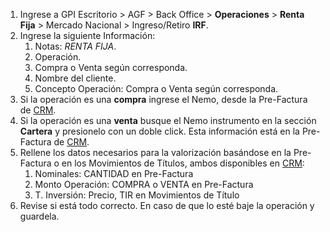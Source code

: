 1. Ingrese a GPI Escritorio > AGF > Back Office > **Operaciones** > **Renta Fija** > Mercado Nacional > Ingreso/Retiro **IRF**.
2. Ingrese la siguiente Información:
   1. Notas: *RENTA FIJA*.
   2. Operación.
   3. Compra o Venta según corresponda.
   4. Nombre del cliente. 
   5. Concepto Operación: Compra o Venta según corresponda.
3. Si la operación es una **compra** ingrese el Nemo, desde la Pre-Factura de [CRM](https://clientes.nevasa.cl/usuario/inicio-sesion/).
4. Si la operación es una **venta** busque el Nemo instrumento en la sección **Cartera** y presionelo con un doble click. Esta información está en la Pre-Factura de [CRM](https://clientes.nevasa.cl/usuario/inicio-sesion/).
5. Rellene los datos necesarios para la valorización basándose en la Pre-Factura o en los Movimientos de Títulos, ambos disponibles en [CRM](https://clientes.nevasa.cl/usuario/inicio-sesion/):
   1. Nominales: CANTIDAD en Pre-Factura  
   2. Monto Operación: COMPRA o VENTA en Pre-Factura  
   3. T. Inversión: Precio, TIR en Movimientos de Título
6. Revise si está todo correcto. En caso de que lo esté baje la operación y guardela.